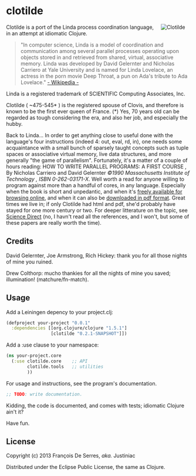 # clotilde

<img src="https://github.com/justiniac/clotilde/blob/master/resources/clotilde.jpg?raw=true"
 alt="Clotilde" title="Clotilde, first queen of France" align="right" hspace="16"/>
<!---
TODO: idiomatic md link ?
--->

Clotilde is a port of the Linda process coordination language, in an attempt at idiomatic Clojure.
>"In computer science, Linda is a model of coordination and communication among several 
>parallel processes operating upon objects stored in and retrieved from shared, virtual, 
>associative memory. Linda was developed by David Gelernter and Nicholas Carriero at 
>Yale University and is named for Linda Lovelace, an actress in the porn movie Deep Throat, 
>a pun on Ada's tribute to Ada Lovelace."
>    <a href="http://en.wikipedia.org/wiki/Linda_(coordination_language)">- Wikipedia -</a>

Linda is a registered trademark of SCIENTIFIC Computing Associates, Inc.

Clotilde ( ~475-545* ) is the registered spouse of Clovis, and therefore is known to be the first ever queen of France. 
(*) Yes, 70 years old can be regarded as tough considering the era, and also her job, and especially the hubby. 
<!---
TODO: proper credit WP
--->

Back to Linda... In order to get anything close to useful done with the language's four instructions 
(indeed 4: out, eval, rd, in), one needs some acquaintance 
with a small bunch of sparsely taught concepts such as tuple spaces or associative virtual memory, 
live data structures, and more generally "the game of parallelism". Fortunately, it's a matter of a couple of hours reading:
HOW TO WRITE PARALLEL PROGRAMS: A FIRST COURSE
, By Nicholas Carriero and David Gelernter
_©1990 Massachusetts Institute of Technology
, ISBN 0-262-03171-X_.
Well worth a read for anyone willing to program against more than a handful of cores, in any language.
Especially when the book is short and unpedantic, and when it's
[freely available for browsing online](http://www.lindaspaces.com/book/), 
and when it can also be [downloaded in pdf format](http://www.lindaspaces.com/book/book.pdf). 
Great times we live in; if only Clotilde had html and pdf, she'd probably have stayed for one more century or two.
For deeper litterature on the topic, see [Science Direct](http://www.sciencedirect.com/science/article/pii/S0890540199928237)
(no, I havn't read all the references, and I won't, but some of these papers are really worth the time).

## Credits

David Gelernter, Joe Armstrong, Rich Hickey: thank you for all those nights of mine you ruined.

Drew Colthorp: mucho thankies for all the nights of mine you saved; illumination! (matchure/fn-match).

## Usage

Add a Leiningen depency to your project.clj:
```clojure
(defproject your-project "0.0.1"
  :dependencies [[org.clojure/clojure "1.5.1"]
                 [clotilde "0.2.1-SNAPSHOT"]])
````

Add a :use clause to your namespace:

```clojure
(ns your-project.core
  (:use clotilde.core    ;; API
        clotilde.tools   ;; utilities
        ))
````

For usage and instructions, see the program's documentation.

```clojure
;; TODO: write documentation.
````

Kidding, the code is documented, and comes with tests; idiomatic Clojure ain't it?

Have fun.

## License

Copyright (c) 2013 François De Serres, _aka._ Justiniac 

Distributed under the Eclipse Public License, the same as Clojure.
